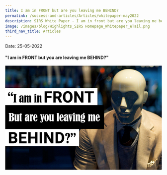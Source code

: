 ```yaml
---
title: I am in FRONT but are you leaving me BEHIND?
permalink: /success-and-articles/Articles/whitepaper-may2022
description: SIRS White Paper - I am in front but are you leaving me behind?
image: /images/blog/Highlights_SIRS Homepage_Whitepaper_eTail.png
third_nav_title: Articles
---
```

Date: 25-05-2022

<h4>"I am in FRONT but you are leaving me BEHIND?"</h4>

![Image of a mannequin with title I am in front but you are leaving me behind?](/images/blog/Highlights_SIRS%20Homepage_Whitepaper_eTail.png)

